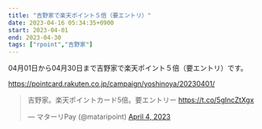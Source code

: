 ```yaml
---
title: "吉野家で楽天ポイント５倍（要エントリ）"
date: 2023-04-16 05:34:35+0900
start: 2023-04-01
end: 2023-04-30
tags: ["rpoint","吉野家"]
---
```


04月01日から04月30日まで吉野家で楽天ポイント５倍（要エントリ）です。

https://pointcard.rakuten.co.jp/campaign/yoshinoya/20230401/

<blockquote class="twitter-tweet"><p lang="ja" dir="ltr">吉野家。楽天ポイントカード5倍。要エントリー <a href="https://t.co/5gIncZtXgx">https://t.co/5gIncZtXgx</a></p>&mdash; マターリPay (@mataripoint) <a href="https://twitter.com/mataripoint/status/1643250259118948354?ref_src=twsrc%5Etfw">April 4, 2023</a></blockquote> <script async src="https://platform.twitter.com/widgets.js" charset="utf-8"></script>
